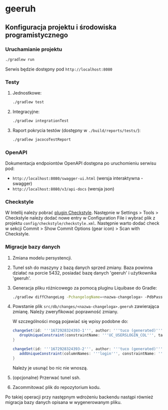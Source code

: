 # geeruh

## Konfiguracja projektu i środowiska programistycznego

### Uruchamianie projektu

```sh
./gradlew run
```

Serwis będzie dostępny pod `http://localhost:8080`

### Testy

1. Jednostkowe: 
    ```sh
    ./gradlew test
    ```
2. Integracyjne:
    ```sh
    ./gradlew integrationTest
    ```
3. Raport pokrycia testów (dostępny w `./build/reports/tests/`):
    ```sh
    ./gradlew jacocoTestReport
    ```
   
### OpenAPI

Dokumentacja endpoiontów OpenAPI dostępna po uruchomieniu serwisu pod:
* `http://localhost:8080/swagger-ui.html` (wersja interaktywna - swagger)
* `http://localhost:8080/v3/api-docs` (wersja json)

### Checkstyle

W Intellij należy pobrać [plugin Checkstyle](https://plugins.jetbrains.com/plugin/1065-checkstyle-idea). Następnie w
Settings > Tools > Checkstyle należy dodać nowe entry w Configuration File i wybrać plik z
projektu `config/checkstyle/checkstyle.xml`. Następnie warto dodać check w sekcji Commit > Show Commit Options (gear
icon) > Scan with Checkstyle.

### Migracje bazy danych

1. Zmiana modelu persystencji.
2. Tunel ssh do maszyny z bazą danych sprzed zmiany. Baza powinna działać na porcie 5432, posiadać bazę danych 'geeruh' 
   i użytkownika 'geeruh'.
3. Generacja pliku różnicowego za pomocą pluginu Liquibase do Gradle:
   ```sh
   ./gradlew diffChangeLog -PchangelogName=<nazwa-changeloga> -PdbPassword=<haslo-do-bazy=danych>
   ```
4. Powstanie plik `src/db/changes/<nazwa-changeloga>.geeruh` zawierająca zmianę. Należy zweryfikować poprawność zmiany.
   
   W szczególności mogą pojawiać się wpisy podobne do:
   ```groovy
   changeSet(id: '''1672928324393-1''', author: '''tuco (generated)''') {
      dropUniqueConstraint(constraintName: '''UC_USERSLOGIN_COL''', tableName: '''users''')
   }

   changeSet(id: '''1672928324393-2''', author: '''tuco (generated)''') {
      addUniqueConstraint(columnNames: '''login''', constraintName: '''UC_USERSLOGIN_COL''', tableName: '''users''')
   }
   ```
   Należy je usunąć bo nic nie wnoszą.
5. (opcjonalne) Przerwać tunel ssh.
6. Zacommitować plik do repozytorium kodu.

Po takiej operacji przy następnym wdrożeniu backendu nastąpi również migracja bazy danych opisana w wygenerowanym pliku.